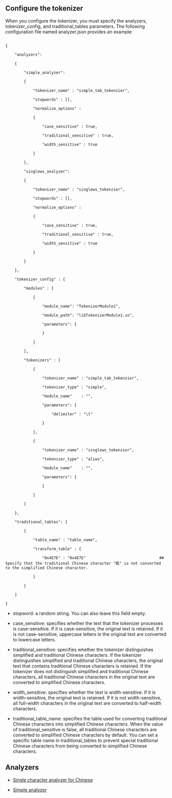 ## Configure the tokenizer

When you configure the tokenizer, you must specify the analyzers, tokenizer_config, and traditional_tables parameters. The following configuration file named analyzer.json provides an example:

```

{   

    "analyzers":

    {

        "simple_analyzer":

        {   

            "tokenizer_name" : "simple_tab_tokenzier",

            "stopwords" : [],

            "normalize_options" :

            {

                "case_sensitive" : true,

                "traditional_sensitive" : true,

                "width_sensitive" : true

            }

        },

        "singlews_analyzer":

        {

            "tokenizer_name" : "singlews_tokenzier",

            "stopwords" : [],

            "normalize_options" :

            {

                "case_sensitive" : true,

                "traditional_sensitive" : true,

                "width_sensitive" : true

            }

        }

    },

    "tokenizer_config" : {

        "modules" : [

            {

                "module_name": "TokenizerModule1",

                "module_path": "libTokenizerModule1.so",

                "parameters": {

                }

            }

        ],

        "tokenizers" : [

            {

                "tokenizer_name" : "simple_tab_tokenzier",

                "tokenizer_type" : "simple",

                "module_name"    : "",

                "parameters": {

                    "delimiter" : "\t"

                }

            },

            {

                "tokenizer_name" : "singlews_tokenzier",

                "tokenizer_type" : "aliws",

                "module_name"    : "",

                "parameters": {

                }

            }

        ]

    },

    "traditional_tables": [

        {

            "table_name" : "table_name",

            "transform_table" : {

                "0x4E7E" : "0x4E7E"                                ## Specify that the traditional Chinese character "乾" is not converted to the simplified Chinese character.

            }

        }

    ]

}

```

- stopword: a random string. You can also leave this field empty.

- case_sensitive: specifies whether the text that the tokenizer processes is case-sensitive. If it is case-sensitive, the original text is retained. If it is not case-sensitive, uppercase letters in the original text are converted to lowercase letters.

- traditional_sensitive: specifies whether the tokenizer distinguishes simplified and traditional Chinese characters. If the tokenizer distinguishes simplified and traditional Chinese characters, the original text that contains traditional Chinese characters is retained. If the tokenizer does not distinguish simplified and traditional Chinese characters, all traditional Chinese characters in the original text are converted to simplified Chinese characters.

- width_sensitive: specifies whether the text is width-sensitive. If it is width-sensitive, the original text is retained. If it is not width-sensitive, all full-width characters in the original text are converted to half-width characters.

- traditional_table_name: specifies the table used for converting traditional Chinese characters into simplified Chinese characters. When the value of traditional_sensitive is false, all traditional Chinese characters are converted to simplified Chinese characters by default. You can set a specific table name in traditional_tables to prevent special traditional Chinese characters from being converted to simplified Chinese characters.



## Analyzers

- [Single character analyzer for Chinese](https://github.com/alibaba/havenask/wiki/Single-character-analyzer-for-Chinese-en)

- [Simple analyzer](https://github.com/alibaba/havenask/wiki/Simple-analyzer-en)